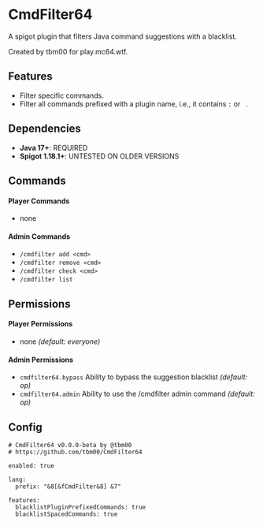 # CmdFilter64
A spigot plugin that filters Java command suggestions with a blacklist.

Created by tbm00 for play.mc64.wtf.

## Features
- Filter specific commands.
- Filter all commands prefixed with a plugin name, i.e., it contains `:` or ` `.

## Dependencies
- **Java 17+**: REQUIRED
- **Spigot 1.18.1+**: UNTESTED ON OLDER VERSIONS

## Commands
#### Player Commands
- none

#### Admin Commands
- `/cmdfilter add <cmd>`
- `/cmdfilter remove <cmd>`
- `/cmdfilter check <cmd>`
- `/cmdfilter list`

## Permissions
#### Player Permissions
- none *(default: everyone)*

#### Admin Permissions
- `cmdfilter64.bypass` Ability to bypass the suggestion blacklist *(default: op)*
- `cmdfilter64.admin` Ability to use the /cmdfilter admin command *(default: op)*


## Config
```
# CmdFilter64 v0.0.0-beta by @tbm00
# https://github.com/tbm00/CmdFilter64

enabled: true

lang:
  prefix: "&8[&fCmdFilter&8] &7"

features:
  blacklistPluginPrefixedCommands: true
  blacklistSpacedCommands: true
```
